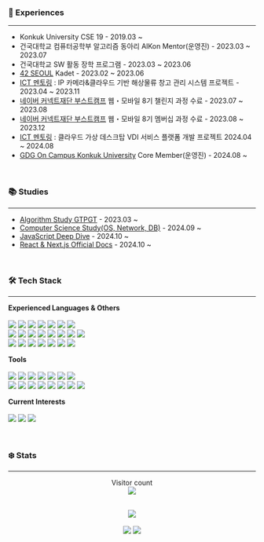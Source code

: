 

<h3> 🐧 Experiences </h3>

---

* Konkuk University CSE 19 - 2019.03 ~
* 건국대학교 컴퓨터공학부 알고리즘 동아리 AlKon Mentor(운영진) - 2023.03 ~ 2023.07
* 건국대학교 SW 활동 장학 프로그램 - 2023.03 ~ 2023.06
* [42 SEOUL](https://42seoul.kr/seoul42/main/view) Kadet - 2023.02 ~ 2023.06
* [ICT 멘토링](https://www.hanium.or.kr/portal/index.do) : IP 카메라&클라우드 기반 해상물류 창고 관리 시스템 프로젝트 - 2023.04 ~ 2023.11
* [네이버 커넥트재단 부스트캠프](https://boostcamp.connect.or.kr/) 웹・모바일 8기 챌린지 과정 수료 - 2023.07 ~ 2023.08
* [네이버 커넥트재단 부스트캠프](https://boostcamp.connect.or.kr/) 웹・모바일 8기 멤버십 과정 수료 - 2023.08 ~ 2023.12
* [ICT 멘토링](https://www.hanium.or.kr/portal/index.do) : 클라우드 가상 데스크탑 VDI 서비스 플랫폼 개발 프로젝트 2024.04 ~ 2024.08
* [GDG On Campus Konkuk University](https://gdg.community.dev/gdg-on-campus-konkuk-university-seoul-south-korea/) Core Member(운영진) - 2024.08 ~

<br />

<h3> 📚 Studies </h3>

---

* [Algorithm Study GTPGT](https://randps.kr) - 2023.03 ~
* [Computer Science Study(OS, Network, DB)](https://github.com/CS-Computer-Science-Study) - 2024.09 ~
* [JavaScript Deep Dive](https://github.com/gdsc-konkuk/24-25-study-js-deep-dive) - 2024.10 ~
* [React & Next.js Official Docs](https://github.com/gdsc-konkuk/24-25-study-react-nextjs-docs) - 2024.10 ~

<br />

<h3> 🛠️ Tech Stack </h3>

---


  <strong>Experienced Languages & Others</strong>
  <br/><br/>
  <img src="https://img.shields.io/badge/Next.js-000000?style=flat-square&logo=Next.js&logoColor=white"/></a>
  <img src="https://img.shields.io/badge/React-61DAFB?style=flat-square&logo=React&logoColor=white"/></a>
  <img src="https://img.shields.io/badge/TypeScript-3178C6?style=flat-square&logo=TypeScript&logoColor=white"/></a>
  <img src="https://img.shields.io/badge/JavaScript-ffb13b?style=flat-square&logo=JavaScript&logoColor=white"/></a>
  <img src="https://img.shields.io/badge/Node.js-339933?style=flat-square&logo=Node.js&logoColor=white"/></a>
  <img src="https://img.shields.io/badge/Express-000000?style=flat-square&logo=Express&logoColor=white"/></a>
  <img src="https://img.shields.io/badge/NestJS-E0234E?style=flat-square&logo=NestJS&logoColor=white"/></a>
  <br/>
  <img src="https://img.shields.io/badge/C++-00599C?style=flat-square&logo=C%2B%2B&logoColor=white"/></a>
  <img src="https://img.shields.io/badge/C-A8B9CC?style=flat-square&logo=C&logoColor=white"/></a>
  <img src="https://img.shields.io/badge/Python-3766AB?style=flat-square&logo=Python&logoColor=white"/></a>
  <img src="https://img.shields.io/badge/Java-007396?style=flat-square&logo=Java&logoColor=white"/></a>
  <img src="https://img.shields.io/badge/Kotlin-7F52FF?style=flat-square&logo=Kotlin&logoColor=white"/></a>
  <img src="https://img.shields.io/badge/Nginx-009639?style=flat-square&logo=Nginx&logoColor=white"/></a>
  <img src="https://img.shields.io/badge/VirtualBox-183A61?style=flat-square&logo=VirtualBox&logoColor=white"/></a>
  <img src="https://img.shields.io/badge/JQuery-0769AD?style=flat-square&logo=JQuery&logoColor=white"/></a>
  <br/>
  <img src="https://img.shields.io/badge/Amazon EC2-FF9900?style=flat-square&logo=Amazon EC2&logoColor=white"/></a>
  <img src="https://img.shields.io/badge/Amazon S3-569A31?style=flat-square&logo=Amazon EC2&logoColor=white"/></a>
  <img src="https://img.shields.io/badge/Proxmox-E57000?style=flat-square&logo=Proxmox&logoColor=white"/></a>
  <img src="https://img.shields.io/badge/MySQL-E6B91E?style=flat-square&logo=MySQL&logoColor=white"/>
  <img src="https://img.shields.io/badge/MongoDB-47A248?style=flat-square&logo=MongoDB&logoColor=white"/>
  <img src="https://img.shields.io/badge/Firebase-FFCA28?style=flat-square&logo=Firebase&logoColor=white"/>
  <img src="https://img.shields.io/badge/SQLite-003B57?style=flat-square&logo=SQLite&logoColor=white"/>
  <br/>

  <strong>Tools</strong>
  <br/><br/>
  <img src="https://img.shields.io/badge/VSCode-007ACC?style=flat-square&logo=VisualStudioCode&logoColor=white"/></a>
  <img src="https://img.shields.io/badge/Vim-019733?style=flat-square&logo=Vim&logoColor=white"/></a>
  <img src="https://img.shields.io/badge/Neovim-57A143?style=flat-square&logo=Neovim&logoColor=white"/></a>
  <img src="https://img.shields.io/badge/WebStorm-000000?style=flat-square&logo=WebStorm&logoColor=white"/></a>
  <img src="https://img.shields.io/badge/IntelliJ-000000?style=flat-square&logo=IntelliJIDEA&logoColor=white"/></a>
  <img src="https://img.shields.io/badge/AndroidStudio-3DDC84?style=flat-square&logo=AndroidStudio&logoColor=white"/></a>
  <img src="https://img.shields.io/badge/VisualSudio-5C2D91?style=flat-square&logo=VisualStudio&logoColor=white"/></a>
  <br/>
  <img src="https://img.shields.io/badge/Git-F05032?style=flat-square&logo=Git&logoColor=white">
  <img src="https://img.shields.io/badge/Github-181717?style=flat-square&logo=Github&logoColor=white">
  <img src="https://img.shields.io/badge/Figma-F24E1E?style=flat-square&logo=Figma&logoColor=white"/></a>
  <img src="https://img.shields.io/badge/Jira-0052CC?style=flat-square&logo=jira&logoColor=white">
  <img src="https://img.shields.io/badge/Slack-4A154B?style=flat-square&logo=Slack&logoColor=white">
  <img src="https://img.shields.io/badge/Notion-000000?style=flat-square&logo=notion&logoColor=white">
  <img src="https://img.shields.io/badge/Zoom-0B5CFF?style=flat-square&logo=Zoom&logoColor=white">
  <img src="https://img.shields.io/badge/Discord-5865F2?style=flat-square&logo=Discord&logoColor=white">

  <strong>Current Interests</strong>
  <br/><br/>
  <img src="https://img.shields.io/badge/Kubernetes-326CE5?style=flat-square&logo=Kubernetes&logoColor=white">
  <img src="https://img.shields.io/badge/Docker-2496ED?style=flat-square&logo=Docker&logoColor=white">
  <img src="https://img.shields.io/badge/Jenkins-D24939?style=flat-square&logo=Jenkins&logoColor=white">

<br/>

<h3> ❄️ Stats </h3>

---

<p align="center"> 
  Visitor count<br>
  <img src="https://profile-counter.glitch.me/MinboyKim/count.svg" />
</p>
</br>
<div align="center" >
 <img src="https://github-readme-stats.vercel.app/api?username=MinboyKim&show_icons=true&theme=dark&card_width=400"/>
  </br>
  </br>
   <img src="http://mazassumnida.wtf/api/v2/generate_badge?boj=melonboy"/>
   <img src="http://mazandi.herokuapp.com/api?handle=melonboy&theme=warm"/>
</div>

